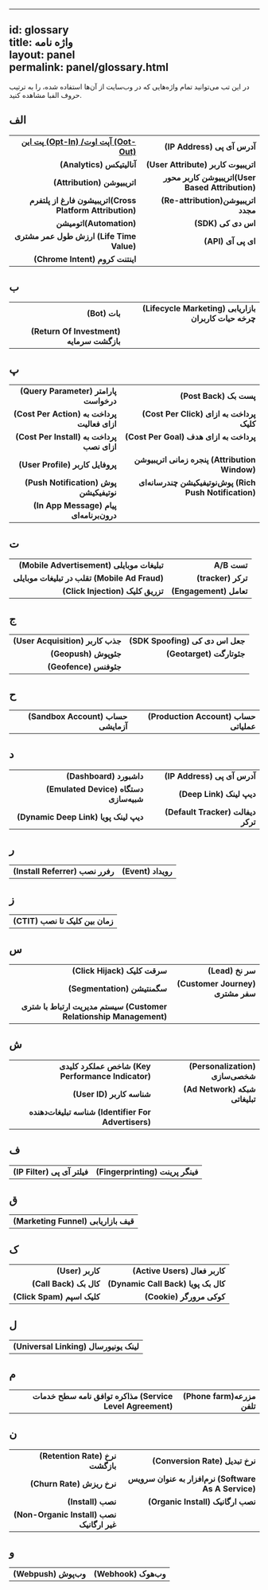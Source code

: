 
---  
id: glossary  
title: واژه نامه  
layout: panel  
permalink: panel/glossary.html  
---  
در این تب می‌توانید تمام واژه‌هایی که در وب‌سایت از آن‌ها استفاده شده، را به ترتیب حروف الفبا مشاهده کنید.  
  
## الف   

<table style="text-align: center">  
            <tr>  
                 <td style="text-align: right"><b><a href="http://dev.doc.chabokpush.com/panel/tracker.html">پت این (Opt-In) /آپت اوت (Oot-Out) </a></b></td>  
                 <td style="text-align: right"><b> (IP Address) آدرس آی پی</b></td>  
            </tr>  
            <tr>  
                 <td style="text-align: right"><b>(Analytics) آنالیتیکس</b></td>  
                 <td style="text-align: right"><b>(User Attribute) اتریبیوت کاربر</b></td>  
            </tr>          
            <tr>  
                  <td style="text-align: right"><b>(Attribution) اتریبیوشن</b></td>  
                  <td style="text-align: right"><b>اتریبیوشن کاربر محور(User Based Attribution)‌</b></td>  
             </tr>      
            <tr>  
                  <td style="text-align: right"><b>اتریبیشون فارغ از پلتفرم(Cross Platform Attribution)</b></td>  
                  <td style="text-align: right"><b>(Re-attribution)اتریبیوشن مجدد</b></td>  
            </tr>                                             
            <tr>  
                   <td style="text-align: right"><b>اتومیشن(Automation)</b></td>  
                   <td style="text-align: right"><b>(SDK) اس دی کی</b></td>  
            </tr>   
            <tr>    
                   <td style="text-align: right"><b>ارزش طول عمر مشتری (Life Time Value) </b></td>  
                   <td style="text-align: right"><b>(API) ‌ای پی آی</b></td>  
            </tr>        
            <tr>  
                   <td style="text-align: right"> <b>(Chrome Intent) اینتنت کروم</b> </td>  
                   <td style="text-align: right"></td>  
            </tr>                                                                                                                                                                                                                                                                                                                                
</table>  
  
## ب  

  
<table style="text-align: center">  
            <tr>  
                <td style="text-align: right"><b>(Bot) بات </b></td>  
                <td style="text-align: right"><b>(Lifecycle Marketing) بازاریابی چرخه حیات کاربران</b></td>  
            </tr>  
            <tr>  
                 <td style="text-align: right"><b> (Return Of Investment‌) بازگشت سرمایه </b></td>  
                 <td style="text-align: right"><b></b></td>  
             </tr>                                                                                                                                                                                                                                                                                                                                 
</table>  
  
  
## پ  
 
  
<table style="text-align: center">  
            <tr>  
                <td style="text-align: right"><b>(Query Parameter) پارامتر درخواست </b></td>  
                <td style="text-align: right"><b>(Post Back) پست بک</b></td>  
            </tr>  
            <tr>  
                 <td style="text-align: right"><b>(Cost Per Action) پرداخت به ازای فعالیت </b></td>  
                 <td style="text-align: right"><b>(Cost Per Click) پرداخت به ازای کلیک </b></td>  
            </tr>          
            <tr>  
                  <td style="text-align: right"><b>(Cost Per Install) پرداخت به ازای نصب</b></td>  
                  <td style="text-align: right"><b>(Cost Per Goal) پرداخت به ازای هدف ‌</b></td>  
            </tr>      
            <tr>  
                  <td style="text-align: right"><b>(User Profile) پروفایل کاربر </b></td>  
                  <td style="text-align: right"><b>پنجره زمانی اتریبیوشن (Attribution Window) </b></td>  
            </tr>                                             
            <tr>  
                   <td style="text-align: right"><b>(Push Notification) پوش نوتیفیکیشن‌</b></td>  
                   <td style="text-align: right"><b>پوش‌نوتیفیکیشن چند‌رسانه‌ای (Rich Push Notification)</b></td>  
            </tr>   
            <tr>  
                   <td style="text-align: right"><b> (In App Message) پیام درون‌برنامه‌ای</b></td>  
                   <td style="text-align: right"><b> </b></td>  
            </tr>                                                                                                                                                                                                                                                                                                                                     
</table>  
  
  
## ت  
  
<table style="text-align: center">  
            <tr>  
                <td style="text-align: right"><b>(Mobile Advertisement) تبلیغات موبایلی‌</b></td>  
                <td style="text-align: right"><b> A/B تست</b></td>  
            </tr>  
            <tr>  
                 <td style="text-align: right"><b>تقلب در تبلیغات موبایلی (Mobile Ad Fraud) </b></td>  
                 <td style="text-align: right"><b>(tracker) ترکر</b></td>  
            </tr>          
            <tr>  
                  <td style="text-align: right"><b>(Click Injection) تزریق کلیک</b></td>  
                  <td style="text-align: right"><b>(Engagement) تعامل‌</b></td>  
            </tr>      
</table>  
  
  
## ج  
  
<table style="text-align: center">  
            <tr>  
                <td style="text-align: right"><b>(User Acquisition) جذب کاربر</b></td>  
                <td style="text-align: right"><b>(SDK Spoofing) جعل اس دی کی</b></td>  
            </tr>  
            <tr>  
                 <td style="text-align: right"><b>(Geopush) جئوپوش</b></td>  
                 <td style="text-align: right"><b>(Geotarget) جئوتارگت</b></td>  
            </tr>          
            <tr>  
                  <td style="text-align: right"><b> (Geofence) جئوفنس </b></td>  
                  <td style="text-align: right"><b>‌</b></td>  
            </tr>                                                                                                                                                                                                                                                                                                                           
</table>  
  
  
## ح   
  
<table style="text-align: center">  
            <tr>  
                <td style="text-align: right"><b>(Sandbox Account) حساب آزمایشی </b></td>  
                <td style="text-align: right"><b>(Production Account) حساب عملیاتی </b></td>  
            </tr>                                                                                                                                                                                                                                                                                                                           
</table>  
  
## د   
<table style="text-align: center">  
            <tr>  
                <td style="text-align: right"><b>(Dashboard) داشبورد</b></td>  
                <td style="text-align: right"><b> (IP Address) آدرس آی پی</b></td>  
            </tr>  
            <tr>  
                 <td style="text-align: right"><b>(Emulated Device) دستگاه شبیه‌سازی</b></td>  
                 <td style="text-align: right"><b>(Deep Link) دیپ ‌لینک</b></td>  
            </tr>          
            <tr>  
                  <td style="text-align: right"><b>(Dynamic Deep Link) دیپ‌ لینک پویا</b></td>  
                  <td style="text-align: right"><b>(Default Tracker) دیفالت ترکر‌</b></td>  
            </tr>                                                                                                                                                                                                                                                                                                                                     
</table>  
  
  
## ر   
<table style="text-align: center">  
          <tr>  
                <td style="text-align: right"><b>(Install Referrer) رفرر نصب</b></td>  
                <td style="text-align: right"><b>(Event) رویداد</b></td>  
          </tr>                                                                                                                                                                                                                                                                                                                               
</table>  
  
## ز   
<table style="text-align: center">  
            <tr>  
                <td style="text-align: right"><b>(‌CTIT) زمان بین کلیک تا نصب</b> </td>  
            </tr>                                                                                                                                                                                                                                                                                                                       
</table>  
  
## س   
<table style="text-align: center">  
            <tr>  
                <td style="text-align: right"><b>(Click Hijack) سرقت کلیک</b></td>  
                <td style="text-align: right"><b>(Lead) سر نخ</b></td>  
            </tr>  
            <tr>  
                 <td style="text-align: right"><b>(Segmentation) سگمنتیشن</b></td>  
                 <td style="text-align: right"><b>(Customer Journey) سفر مشتری</b></td>  
            </tr>          
            <tr>  
                  <td style="text-align: right"><b> سیستم مدیریت ارتباط با شتری (Customer Relationship Management) </b></td>  
                  <td style="text-align: right"></td>  
            </tr>                                                                                                                                                                                                                                                                                                                              
</table>  
  
## ش   
<table style="text-align: center">  
            <tr>  
                <td style="text-align: right"><b>شاخص عملکرد کلیدی (Key Performance Indicator) </b></td>  
                <td style="text-align: right"><b>(Personalization) شخصی‌سازی</b></td>  
            </tr>  
            <tr>  
                 <td style="text-align: right"><b>(‌User ID) شناسه کاربر</b></td>  
                 <td style="text-align: right"><b>(Ad Network) شبکه تبلیغاتی</b></td>  
            </tr>          
            <tr>  
                  <td style="text-align: right"><b>شناسه تبلیغات‌دهنده (Identifier For Advertisers)</b></td>  
                  <td style="text-align: right"><b>‌</b></td>  
            </tr>                                                                                                                                                                                                                                                                                                                                   
</table>  
  
## ف   
<table style="text-align: center">  
            <tr>  
                <td style="text-align: right"><b>(‌IP Filter) فیلتر آی پی</b></td>  
                <td style="text-align: right"><b>(Fingerprinting) فینگر پرینت</b></td>  
            </tr>  
</table>  
  
## ق   
<table style="text-align: center">  
            <tr>  
                <td style="text-align: right"><b>(Marketing Funnel) قیف بازاریابی</b></td>  
            </tr>                                                                                                                                                                                                                                                                                                                          
</table>  
  
## ک   
<table style="text-align: center">  
           <tr>  
                <td style="text-align: right"><b>(User) کاربر</b></td>  
                <td style="text-align: right"><b>(Active Users) کاربر فعال</b></td>  
           </tr>  
           <tr>  
                 <td style="text-align: right"><b>(Call Back) کال بک</b></td>  
                 <td style="text-align: right"><b>(Dynamic Call Back) کال بک پویا</b></td>  
           </tr>          
           <tr>  
                  <td style="text-align: right"><b>(Click Spam) کلیک اسپم</b></td>  
                  <td style="text-align: right"><b>(Cookie) کوکی مرورگر‌</b></td>  
           </tr>                                                                                                                                                                                                                                                                                                                                                                              
</table>  
  
## ل   
<table style="text-align: center">  
            <tr>  
                <td style="text-align: right"><b>(Universal Linking) لینک یونیورسال</b></td>  
            </tr>  
</table>  
  
  
## م   
<table style="text-align: center">  
            <tr>  
                <td style="text-align: right"><b>مذاکره توافق نامه سطح خدمات (Service  Level Agreement)</b></td>  
                <td style="text-align: right"><b>(Phone farm)مزرعه تلفن</b></td>  
            </tr>  
</table>  
  
## ن   
<table style="text-align: center">  
            <tr>  
                <td style="text-align: right"><b>(Retention Rate) نرخ بازگشت</b></td>  
                <td style="text-align: right"><b>(Conversion Rate) نرخ تبدیل</b></td>  
            </tr>  
            <tr>  
                 <td style="text-align: right"><b>(Churn Rate) نرخ ریزش</b></td>  
                 <td style="text-align: right"><b>نرم‌افزار به عنوان سرویس (Software As A Service) </b></td>  
            </tr>          
            <tr>  
                  <td style="text-align: right"><b>(Install) نصب</b></td>  
                  <td style="text-align: right"><b>(Organic Install) نصب ارگانیک‌</b></td>  
            </tr>      
            <tr>  
                  <td style="text-align: right"><b> (Non-Organic Install) نصب غیر ارگانیک </b></td>  
                  <td style="text-align: right"><b></b></td>  
            </tr>                                             
</table>  
  
## و 
<table style="text-align: center">  
           <tr>  
                <td style="text-align: right"><b>(Webpush) وب‌پوش</b></td>  
                <td style="text-align: right"><b>(Webhook) وب‌هوک</b></td>  
           </tr>                                                                                                                                                                                                                                                                                                                              
</table>